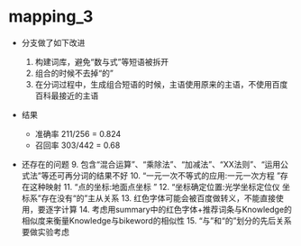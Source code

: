 # mapping_3

+ 分支做了如下改进
  1. 构建词库，避免“数与式”等短语被拆开
  2. 组合的时候不去掉“的”
  3. 在分词过程中，生成组合短语的时候，主语使用原来的主语，不使用百度百科最接近的主语

+ 结果
  + 准确率 211/256 = 0.824
  + 召回率 303/442 = 0.68

+ 还存在的问题
  9. 包含“混合运算”、“乘除法”、“加减法”、“XX法则”、“运用公式法”等还可再分词的结果不好
  10. “一元一次不等式的应用:一元一次方程 ”存在这种映射
  11. “点的坐标:地面点坐标 ”
  12. “坐标确定位置:光学坐标定位仪 坐标系”存在没有“的”主从关系
  13. 红色字体可能会被百度做转义，不能直接使用，要逐字计算
  14. 考虑用summary中的红色字体+推荐词条与Knowledge的相似度来衡量Knowledge与bikeword的相似性
  15. “与”和“的”划分的先后关系要做实验考虑